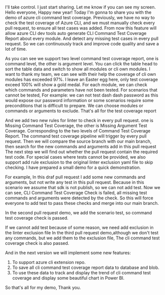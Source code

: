 I'll take control.
I just start sharing. Let me know if you can see my screen.
Hello everyone, Happy new year!
Today I'm gonna to share you with the demo of azure cli command test coverage.
Previously, we have no way to check the test coverage of Azure CLI, 
and we must manually check every pull request, to ensure all test cases was added.
From now this feature will allow azure CLI dev tools auto generate CLI Command Test Coverage Report about every module.
And detect any missing test cases in every pull request.
So we can continuously track and improve code quality and save a lot of time.

As you can see we support two level command test coverage report, one is command level, the other is argument level.
You can click the table head to sort the table data and switch to show all modules or cli own modules.
I want to thank my team, we can see with their help the coverage of cli own modules has exceeded 97%.
I leave an Easter egg here, only test coverage exceed 100% will show a gold medal.
For each module, we can check which commands and parameters have not been tested.
For scenarios that cannot be tested, 
For example: we can not test dash dash password as this would expose our password information
or some scenarios require some preconditions that is difficult to prepare.
We can choose modules or commands or arguments to exclude.
That's all for the test coverage report

And we add two new rules for linter to check in every pull request.
one is Missing Command Test Coverage, the other is Missing Argument Test Coverage.
Corresponding to the two levels of Command Test Coverage Report.
The command test coverage pipeline will trigger by every pull request.
Then we will compare the source branch with our main branch, then search for the new commands and arguments add in this pull request
The next step we will find out whether the pull request contain the required test code.
For special cases where tests cannot be provided, we also support add rule exclusion to the original linter exclusion yaml file to skip checking.
I have prepared a small demo for a quick demonstration.

For example, In this draf pull request I add some new commands and arguments, but not write any test in this pull request.
Because in this scenario we assume that sdk is not publish, so we can not add test.
Now we can see, CLI Command Test Coverage Check is failed, all missing test commands and arguments were detected by the check.
So this will force everyone to add test to pass these checks and merge into our main branch.

In the second pull request demo, we add the scenario test, so command test coverage check is passed.

If we cannot add test because of some reason, we need add exclusion in the linter exclusion file
In the third pull request demo,although we don't test any commands, but we add them to the exclusion file,
The cli command test coverage check is also passed. 

And in the next version we will implement some new features:
1. To support azure cli extension repo.
2. To save all cli command test coverage report data to database and blob.
3. To use these data to track and display the trend of cli command test coverage and display some beautiful chart in Power BI.

So that's all for my demo, Thank you.
